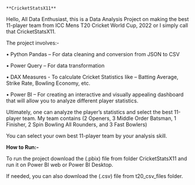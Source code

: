                                                              **CricketStatsX11**

Hello, All Data Enthusiast, this is a Data Analysis Project on making the best 11-player team from ICC Mens T20 Cricket World Cup, 2022 or I simply call that CricketStatsX11.

The project involves:-

•	Python Pandas – For data cleaning and conversion from JSON to CSV

•	Power Query – For data transformation

•	DAX Measures -  To calculate Cricket Statistics like – Batting Average, Strike Rate, Bowling Economy, etc.

•	 Power BI – For creating an interactive and visually appealing dashboard that will allow you to analyze different player statistics.

Ultimately, one can analyze the player’s statistics and select the best 11-player team. My team contains (2 Openers, 3 Middle Order Batsman, 1 Finisher, 2 Spin Bowling All Rounders, and 3 Fast Bowlers)

You can select your own best 11-player team by your analysis skill.

**How to Run:-**

To run the project download the (.pbix) file from folder CricketStatsX11 and run it on Power BI web or Power BI Desktop.

If needed, you can also download the (.csv) file from t20_csv_files folder.
